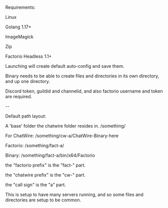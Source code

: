 Requirements:

Linux

Golang 1.17+

ImageMagick

Zip

Factorio Headless 1.1+

Launching will create default auto-config and save them.

Binary needs to be able to create files and directories in its own directory, and up one directory.

Discord token, guildid and channelid, and also factorio username and token are required.


--


Default path layout:

A 'base' folder the chatwire folder resides in.
/something/


For ChatWire:
/something/cw-a/ChatWire-Binary-here

Factorio:
/something/fact-a/

Binary:
/something/fact-a/bin/x64/Factorio


the "factorio prefix" is the "fact-" part.

the "chatwire prefix" is the "cw-" part.

the "call sign" is the "a" part.


This is setup to have many servers running, and so some files and directories are setup to be common.

